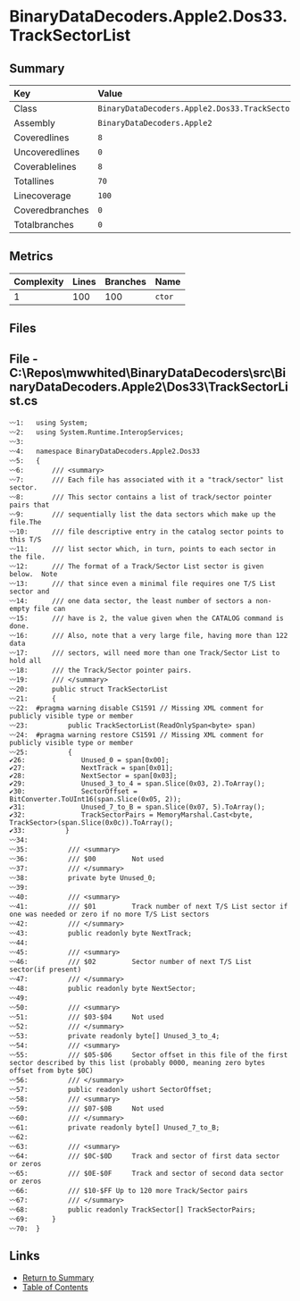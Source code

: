 ﻿# BinaryDataDecoders.Apple2.Dos33.TrackSectorList

## Summary

| Key             | Value                                             |
| :-------------- | :------------------------------------------------ |
| Class           | `BinaryDataDecoders.Apple2.Dos33.TrackSectorList` |
| Assembly        | `BinaryDataDecoders.Apple2`                       |
| Coveredlines    | `8`                                               |
| Uncoveredlines  | `0`                                               |
| Coverablelines  | `8`                                               |
| Totallines      | `70`                                              |
| Linecoverage    | `100`                                             |
| Coveredbranches | `0`                                               |
| Totalbranches   | `0`                                               |

## Metrics

| Complexity | Lines | Branches | Name    |
| :--------- | :---- | :------- | :------ |
| 1          | 100   | 100      | `ctor`  |

## Files

## File - C:\Repos\mwwhited\BinaryDataDecoders\src\BinaryDataDecoders.Apple2\Dos33\TrackSectorList.cs

```CSharp
〰1:   using System;
〰2:   using System.Runtime.InteropServices;
〰3:   
〰4:   namespace BinaryDataDecoders.Apple2.Dos33
〰5:   {
〰6:       /// <summary>
〰7:       /// Each file has associated with it a "track/sector" list sector.
〰8:       /// This sector contains a list of track/sector pointer pairs that
〰9:       /// sequentially list the data sectors which make up the file.The
〰10:      /// file descriptive entry in the catalog sector points to this T/S
〰11:      /// list sector which, in turn, points to each sector in the file.
〰12:      /// The format of a Track/Sector List sector is given below.  Note
〰13:      /// that since even a minimal file requires one T/S List sector and
〰14:      /// one data sector, the least number of sectors a non-empty file can
〰15:      /// have is 2, the value given when the CATALOG command is done.
〰16:      /// Also, note that a very large file, having more than 122 data
〰17:      /// sectors, will need more than one Track/Sector List to hold all
〰18:      /// the Track/Sector pointer pairs.
〰19:      /// </summary>
〰20:      public struct TrackSectorList
〰21:      {
〰22:  #pragma warning disable CS1591 // Missing XML comment for publicly visible type or member
〰23:          public TrackSectorList(ReadOnlySpan<byte> span)
〰24:  #pragma warning restore CS1591 // Missing XML comment for publicly visible type or member
〰25:          {
✔26:              Unused_0 = span[0x00];
✔27:              NextTrack = span[0x01];
✔28:              NextSector = span[0x03];
✔29:              Unused_3_to_4 = span.Slice(0x03, 2).ToArray();
✔30:              SectorOffset = BitConverter.ToUInt16(span.Slice(0x05, 2));
✔31:              Unused_7_to_B = span.Slice(0x07, 5).ToArray();
✔32:              TrackSectorPairs = MemoryMarshal.Cast<byte, TrackSector>(span.Slice(0x0c)).ToArray();
✔33:          }
〰34:  
〰35:          /// <summary>
〰36:          /// $00         Not used
〰37:          /// </summary>
〰38:          private byte Unused_0;
〰39:  
〰40:          /// <summary>
〰41:          /// $01         Track number of next T/S List sector if one was needed or zero if no more T/S List sectors
〰42:          /// </summary>
〰43:          public readonly byte NextTrack;
〰44:  
〰45:          /// <summary>
〰46:          /// $02         Sector number of next T/S List sector(if present)
〰47:          /// </summary>
〰48:          public readonly byte NextSector;
〰49:  
〰50:          /// <summary>
〰51:          /// $03-$04     Not used
〰52:          /// </summary>
〰53:          private readonly byte[] Unused_3_to_4;
〰54:          /// <summary>
〰55:          /// $05-$06     Sector offset in this file of the first sector described by this list (probably 0000, meaning zero bytes offset from byte $0C)
〰56:          /// </summary>
〰57:          public readonly ushort SectorOffset;
〰58:          /// <summary>
〰59:          /// $07-$0B     Not used
〰60:          /// </summary>
〰61:          private readonly byte[] Unused_7_to_B;
〰62:  
〰63:          /// <summary>
〰64:          /// $0C-$0D     Track and sector of first data sector or zeros
〰65:          /// $0E-$0F     Track and sector of second data sector or zeros
〰66:          /// $10-$FF Up to 120 more Track/Sector pairs
〰67:          /// </summary>
〰68:          public readonly TrackSector[] TrackSectorPairs;
〰69:      }
〰70:  }
```

## Links

* [Return to Summary](Summary.md)
* [Table of Contents](../TOC.md)

